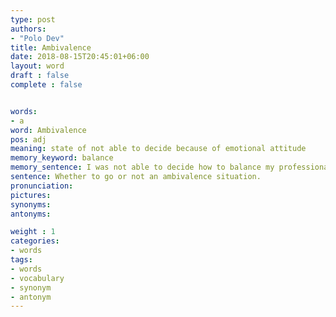 ```yaml
---
type: post
authors:
- "Polo Dev"
title: Ambivalence
date: 2018-08-15T20:45:01+06:00
layout: word
draft : false
complete : false


words:
- a
word: Ambivalence
pos: adj
meaning: state of not able to decide because of emotional attitude
memory_keyword: balance
memory_sentence: I was not able to decide how to balance my professional and personal life
sentence: Whether to go or not an ambivalence situation.
pronunciation:
pictures:
synonyms:
antonyms:

weight : 1
categories:
- words
tags:
- words
- vocabulary
- synonym
- antonym
---
```

